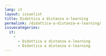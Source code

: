 ```yaml
---
lang: it
layout: issuelist
title: Didattica a distanza e-learning
permalink: /didattica-a-distanza-e-learning/
issuecategories: 
  it:
    - 
      - Didattica a distanza e-learning
      - Didattica a distanza e-learning
---
```

